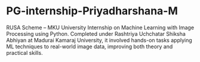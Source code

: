 # PG-internship-Priyadharshana-M
RUSA Scheme – MKU University Internship on Machine Learning with Image Processing using Python. Completed under Rashtriya Uchchatar Shiksha Abhiyan at Madurai Kamaraj University, it involved hands-on tasks applying ML techniques to real-world image data, improving both theory and practical skills.
